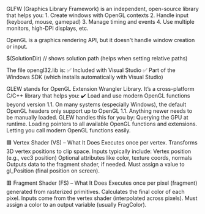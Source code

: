 GLFW (Graphics Library Framework) is an independent, open-source library that helps you:
	1. Create windows with OpenGL contexts
	2. Handle input (keyboard, mouse, gamepad)
	3. Manage timing and events	
	4. Use multiple monitors, high-DPI displays, etc.

OpenGL is a graphics rendering API, but it doesn't handle window creation or input.

$(SolutionDir) // shows solution path (helps when setting relative paths)


The file opengl32.lib is:
✅ Included with Visual Studio
✅ Part of the Windows SDK (which installs automatically with Visual Studio)

GLEW stands for OpenGL Extension Wrangler Library.
It’s a cross-platform C/C++ library that helps you:
✔️ Load and use modern OpenGL functions beyond version 1.1.
On many systems (especially Windows), the default OpenGL headers only support up to OpenGL 1.1. Anything newer needs to be manually loaded.
GLEW handles this for you by:
Querying the GPU at runtime.
Loading pointers to all available OpenGL functions and extensions.
Letting you call modern OpenGL functions easily.


🟦 Vertex Shader (VS) – What It Does
Executes once per vertex.
Transforms 3D vertex positions to clip space.
Inputs typically include:
Vertex position (e.g., vec3 position)
Optional attributes like color, texture coords, normals
Outputs data to the fragment shader, if needed.
Must assign a value to gl_Position (final position on screen).

🟥 Fragment Shader (FS) – What It Does
Executes once per pixel (fragment) generated from rasterized primitives.
Calculates the final color of each pixel.
Inputs come from the vertex shader (interpolated across pixels).
Must assign a color to an output variable (usually FragColor).